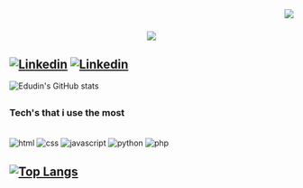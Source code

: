 <img align="right" src="https://visitor-badge.laobi.icu/badge?page_id=Edu" />

<h1 align="center">
    <img src="https://readme-typing-svg.herokuapp.com/?font=Righteous&size=35&center=true&vCenter=true&width=500&height=70&duration=4000&lines=Hey+Guys!+✌️;+I'm+Eduardo+Moraes!;" />
</h1>



## [![Linkedin](https://img.shields.io/badge/LinkedIn-0077B5?style=for-the-badge&logo=linkedin&logoColor=white)](www.linkedin.com/in/eduardo-cruz-de-moraes-75781a235)  [![Linkedin](https://img.shields.io/badge/Gmail-D14836?style=for-the-badge&logo=gmail&logoColor=white)](mailto:edudin007@gmail.com)


![Edudin's GitHub stats](https://github-readme-stats.vercel.app/api?username=Edudin&hide=contribs,prs&show_icons=true&theme=radical)

##

### Tech's that i use the most

<div style="display: inline_block"><br/>
    <img align="center" alt="html" src="https://img.shields.io/badge/HTML5-E34F26?style=for-the-badge&logo=html5&logoColor=white" />
    <img align="center" alt="css" src="https://img.shields.io/badge/CSS3-1572B6?style=for-the-badge&logo=css3&logoColor=white" />
    <img align="center" alt="javascript" src="https://img.shields.io/badge/JavaScript-323330?style=for-the-badge&logo=javascript&logoColor=F7DF1E" />
    <img align="center" alt="python" src="https://img.shields.io/badge/Python-14354C?style=for-the-badge&logo=python&logoColor=white" />
    <img align="center" alt="php" src="https://img.shields.io/badge/PHP-777BB4?style=for-the-badge&logo=php&logoColor=white" />
</div>

## [![Top Langs](https://github-readme-stats.vercel.app/api/top-langs/?username=Edudin)](https://github.com/Edudin/github-readme-stats)

